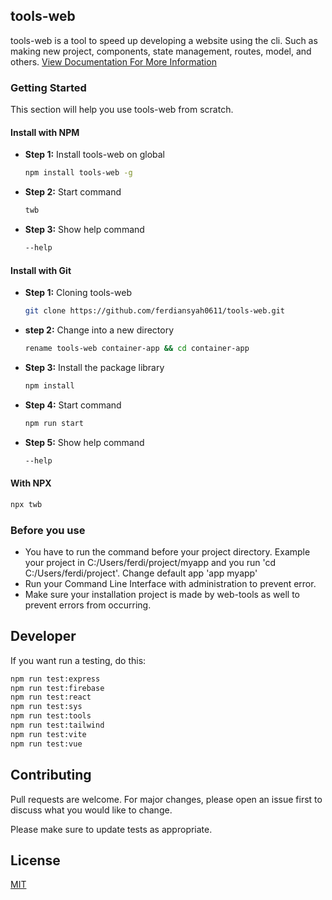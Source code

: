 ## tools-web

tools-web is a tool to speed up developing a website using the cli. Such as making new project, components, state management, routes, model, and others. [View Documentation For More Information](https://tools-web-eta.vercel.app/)

### Getting Started

This section will help you use tools-web from scratch.

#### Install with NPM

- **Step 1:** Install tools-web on global
  ```bash
  npm install tools-web -g
  ```
- **Step 2:** Start command
  ```bash
  twb
  ```
- **Step 3:** Show help command
  ```bash
  --help
  ```

#### Install with Git

- **Step 1:** Cloning tools-web
  ```bash
  git clone https://github.com/ferdiansyah0611/tools-web.git
  ```
- **step 2:** Change into a new directory
  ```bash
  rename tools-web container-app && cd container-app
  ```
- **Step 3:** Install the package library
  ```bash
  npm install
  ```
- **Step 4:** Start command
  ```bash
  npm run start
  ```
- **Step 5:** Show help command
  ```bash
  --help
  ```

#### With NPX

```bash
npx twb
```

### Before you use

- You have to run the command before your project directory.
  Example your project in C:/Users/ferdi/project/myapp and you run 'cd C:/Users/ferdi/project'. Change default app 'app myapp'
- Run your Command Line Interface with administration to prevent error.
- Make sure your installation project is made by web-tools as well to prevent errors from occurring.

## Developer

If you want run a testing, do this:

```bash
npm run test:express
npm run test:firebase
npm run test:react
npm run test:sys
npm run test:tools
npm run test:tailwind
npm run test:vite
npm run test:vue
```

## Contributing

Pull requests are welcome. For major changes, please open an issue first to discuss what you would like to change.

Please make sure to update tests as appropriate.

## License

[MIT](https://choosealicense.com/licenses/mit/)
